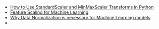 - [How to Use StandardScaler and MinMaxScaler Transforms in Python](https://machinelearningmastery.com/standardscaler-and-minmaxscaler-transforms-in-python/)
- [Feature Scaling for Machine Learning](https://www.analyticsvidhya.com/blog/2020/04/feature-scaling-machine-learning-normalization-standardization/)
- [Why Data Normalization is necessary for Machine Learning models](https://medium.com/@urvashilluniya/why-data-normalization-is-necessary-for-machine-learning-models-681b65a05029)
- 
